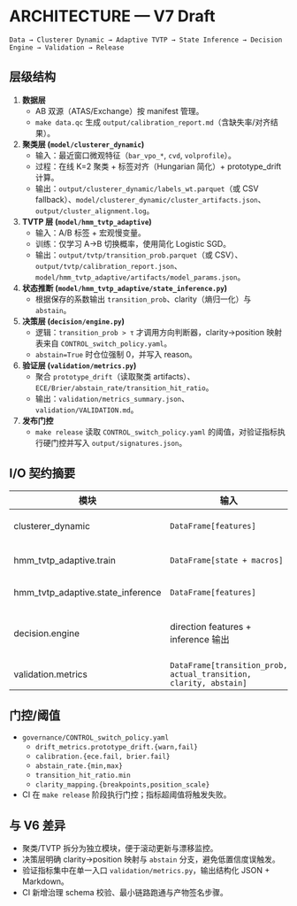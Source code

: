 # ARCHITECTURE — V7 Draft

```
Data → Clusterer Dynamic → Adaptive TVTP → State Inference → Decision Engine → Validation → Release
```

## 层级结构
1. **数据层**
   - AB 双源（ATAS/Exchange）按 manifest 管理。
   - `make data.qc` 生成 `output/calibration_report.md`（含缺失率/对齐结果）。
2. **聚类层 (`model/clusterer_dynamic`)**
   - 输入：最近窗口微观特征（`bar_vpo_*`, `cvd`, `volprofile`）。
   - 过程：在线 K=2 聚类 + 标签对齐（Hungarian 简化）+ prototype_drift 计算。
   - 输出：`output/clusterer_dynamic/labels_wt.parquet`（或 CSV fallback）、`model/clusterer_dynamic/cluster_artifacts.json`、`output/cluster_alignment.log`。
3. **TVTP 层 (`model/hmm_tvtp_adaptive`)**
   - 输入：A/B 标签 + 宏观慢变量。
   - 训练：仅学习 A→B 切换概率，使用简化 Logistic SGD。
   - 输出：`output/tvtp/transition_prob.parquet`（或 CSV）、`output/tvtp/calibration_report.json`、`model/hmm_tvtp_adaptive/artifacts/model_params.json`。
4. **状态推断 (`model/hmm_tvtp_adaptive/state_inference.py`)**
   - 根据保存的系数输出 `transition_prob`、clarity（熵归一化）与 `abstain`。
5. **决策层 (`decision/engine.py`)**
   - 逻辑：`transition_prob > τ` 才调用方向判断器，clarity→position 映射表来自 `CONTROL_switch_policy.yaml`。
   - `abstain=True` 时仓位强制 0，并写入 reason。
6. **验证层 (`validation/metrics.py`)**
   - 聚合 `prototype_drift`（读取聚类 artifacts）、`ECE/Brier/abstain_rate/transition_hit_ratio`。
   - 输出：`validation/metrics_summary.json`、`validation/VALIDATION.md`。
7. **发布门控**
   - `make release` 读取 `CONTROL_switch_policy.yaml` 的阈值，对验证指标执行硬门控并写入 `output/signatures.json`。

## I/O 契约摘要
| 模块 | 输入 | 输出 | 备注 |
| --- | --- | --- | --- |
| clusterer_dynamic | `DataFrame[features]` | `labels_wt.parquet`, `cluster_artifacts.json`, `cluster_alignment.log` | 支持 CSV fallback |
| hmm_tvtp_adaptive.train | `DataFrame[state + macros]` | `transition_prob.parquet`, `calibration_report.json`, `model_params.json` | A→B 切换数据子集 |
| hmm_tvtp_adaptive.state_inference | `DataFrame[features]` | `DataFrame[transition_prob, clarity, abstain, reason]` | clarity 基于熵 |
| decision.engine | direction features + inference 输出 | `DecisionResult`（label, position_size, abstain, reason, transition_prob, clarity） | position_size 来自 clarity breakpoints |
| validation.metrics | `DataFrame[transition_prob, actual_transition, clarity, abstain]` | `metrics_summary.json`, `VALIDATION.md` | 自动补全缺失列 |

## 门控/阈值
- `governance/CONTROL_switch_policy.yaml`
  - `drift_metrics.prototype_drift.{warn,fail}`
  - `calibration.{ece.fail, brier.fail}`
  - `abstain_rate.{min,max}`
  - `transition_hit_ratio.min`
  - `clarity_mapping.{breakpoints,position_scale}`
- CI 在 `make release` 阶段执行门控；指标超阈值将触发失败。

## 与 V6 差异
- 聚类/TVTP 拆分为独立模块，便于滚动更新与漂移监控。
- 决策层明确 clarity→position 映射与 `abstain` 分支，避免低置信度误触发。
- 验证指标集中在单一入口 `validation/metrics.py`，输出结构化 JSON + Markdown。
- CI 新增治理 schema 校验、最小链路跑通与产物签名步骤。
